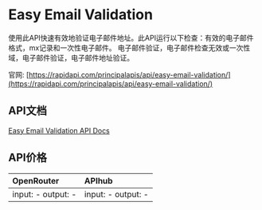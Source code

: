 # Easy Email Validation

使用此API快速有效地验证电子邮件地址。此API运行以下检查：有效的电子邮件格式，mx记录和一次性电子邮件。 电子邮件验证，电子邮件检查无效或一次性域，电子邮件验证，电子邮件地址验证。

官网: [https://rapidapi.com/principalapis/api/easy-email-validation/](https://rapidapi.com/principalapis/api/easy-email-validation/)

## API文档

[Easy Email Validation API Docs](../apis/zh/Easy_Email_Validation.md)

## API价格

| OpenRouter | APIhub |
|:---|:---|
| input: - output: - | input: - output: - |
